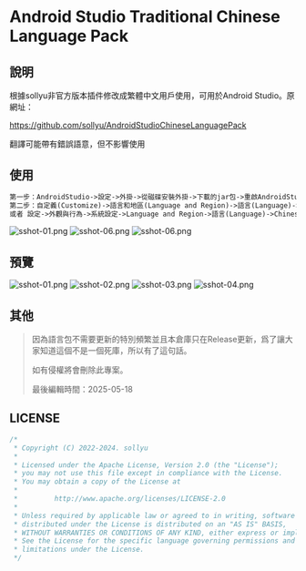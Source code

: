 # Android Studio Traditional Chinese Language Pack

## 說明

根據sollyu非官方版本插件修改成繁體中文用戶使用，可用於Android Studio。原網址：

<https://github.com/sollyu/AndroidStudioChineseLanguagePack>

翻譯可能帶有錯誤語意，但不影響使用

## 使用

```txt
第一步：AndroidStudio->設定->外掛->從磁碟安裝外掛->下載的jar包->重啟AndroidStudio
第二步：自定義(Customize)->語言和地區(Language and Region)->語言(Language)->Chinese->重啟AndroidStudio
或者 設定->外觀與行為->系統設定->Language and Region->語言(Language)->Chinese->重啟AndroidStudio
```

![sshot-01.png](images/PixPin_2025-03-05_09-33-07.png)
![sshot-06.png](images/PixPin_2025-03-05_09-16-07.png)
![sshot-06.png](images/PixPin_2025-03-05_09-31-42.png)


## 預覽

![sshot-01.png](images/sshot-01.png)
![sshot-02.png](images/sshot-02.png)
![sshot-03.png](images/sshot-03.png)
![sshot-04.png](images/sshot-04.png)

## 其他

> 因為語言包不需要更新的特別頻繁並且本倉庫只在Release更新，爲了讓大家知道這個不是一個死庫，所以有了這句話。
> 
> 如有侵權將會刪除此專案。
> 
> 最後編輯時間：2025-05-18

## LICENSE

```c++
/*
 * Copyright (C) 2022-2024. sollyu
 *
 * Licensed under the Apache License, Version 2.0 (the "License");
 * you may not use this file except in compliance with the License.
 * You may obtain a copy of the License at
 *
 *         http://www.apache.org/licenses/LICENSE-2.0
 *
 * Unless required by applicable law or agreed to in writing, software
 * distributed under the License is distributed on an "AS IS" BASIS,
 * WITHOUT WARRANTIES OR CONDITIONS OF ANY KIND, either express or implied.
 * See the License for the specific language governing permissions and
 * limitations under the License.
 */
```
